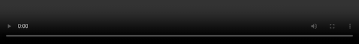 title: Berliner Schlagzeilen - Tweets von vor 100 Jahren
author:
	name: Erik Koenen, Falko Krause, Simon Sax, 
	github: shoutrlabs
	url: https://github.com/shoutrlabs/berliner-schlagzeilen
output: ./documentation/workshop.bremen.2019-01.html
theme: ./cleaver-select-theme
controls: true

--

<style>
h1 {
	color: #3b3b3b;
	text-shadow: 1px 2px 4px #191919;
}
#slide-1 h1 {
	color: #FFF;
	font-size: 1.5em;
}
.fullscreen {
	position: fixed;
	top: 5%;
	left: 5%;
	height: 90%;
	width: 90%;
	background-size: contain;
	background-repeat: no-repeat;
	background-position: center;
}
.fullscreen-h {
	position: fixed;
	top: 0;
	left: 0;
	height: 100%;
}
.fullscreen-full {
	position: fixed;
	top: 0;
	left: 0;
	height: 100%;
	width: 100%;
	background-size: ;
	background-size: contain;
	background-repeat: no-repeat;
	background-position: center;
	overflow: auto;
}
.fullscreen-full img {
	height: 98%;
	width: auto;
}
.smaller {
	font-size: 0.7em;
}
</style>

# Big News Data. Praxis und Potentiale digitaler Methoden des <br>„Distant Reading“ für die historische Presseforschung

## Erik Koenen (Bremen) <br> Falko Krause (Berlin) & Simon Sax (Bremen)

--
<div style="background-image: url('img-bremen/max_weber_pink.jpg'); " class="fullscreen-full" ></div>
--
# "Maßband, Schere und Algorithmen"
<div class="smaller" style="float:right">* im Geiste von Max Weber</div>
--
- "Distant Reading“
- Beispielprojekte

--
# Die <br><span style="white-space: nowrap">Berliner Volkszeitung</span> 

--
### Über die Zeitung

Simons Teil hier

--
### Die Daten

**40 Jahre** 1890 to 1930

**601,4 GiB** ZIP Archive

**142.399** Seiten

**22.190** Titelseiten 


--
<div style="background-image: url('img-bremen/Screenshot papers zoom.0.png'); " class="fullscreen-full" ></div>
--
<div style="background-image: url('img-bremen/Screenshot papers zoom.1.png'); " class="fullscreen-full" ></div>
--
<div style="background-image: url('img-bremen/Screenshot papers zoom.2.png'); " class="fullscreen-full" ></div>
--
<div style="background-image: url('img-bremen/Screenshot papers zoom.3.png'); " class="fullscreen-full" ></div>

--
<div style="background-image: url('img-bremen/fussballfeld.jpg'); " class="fullscreen-full" >
	<h1 style="color: #fff; margin-top: 100px">2,39 Fussballfelder</h1>
</div>

--
### Rechenpower

Virtual private server

**13 GiB** RAM

**4 Cores** 

**> 1000 Zeilen** Java Script Code

**> 168 Stunden** CPU unter Volllast

--
- Beschreibung des Korpus, des Software- und Hardwarekontexts, des Ressourcenaufwands

--
### Auswertungsdimensionen

<div class="left" style="margin-top: 1em">
**Anzal der**<br>
Wörter <br>
Buchstaben <br>
Illustrations <br>
Zeilen <br>
Blöcke <br>
Seiten pro Ausgabe <br>
</div>
<div class="right" style="margin-top: 1em">
**Fläch in Millimeter** <br>
Seite <br>
Illustration<br>
<br>
Anteil der Illustationen <br>
</div>

--
### Fehlschläge gehören dazu
Anazahl der Blöcke

Anzahl der Bilder

--
<div style="background-image: url('img-bremen/failed measures plot.png'); " class="fullscreen-full" ></div> 
--
<div class="fullscreen-full">
	<img src="img-bremen/failed measures plot.png">
</div>


--
### Form- und Gestaltwandel: Informationsdichte & Fläche der Illustrationen
- Überblick
o   Maße 
- Fallstudie zum Gestaltwandel: Anfang 1928
--
<div style="background-image: url('img-bremen/layout measures plot.png'); " class="fullscreen-full" ></div> 
--
<div class="fullscreen-full">
	<img src="img-bremen/layout measures plot.png">
</div>

--
# OCR Qualität
<div class="smaller" style="text-align: center">Anzahl der Seiten </div>

--
<div style="background-image: url('img-bremen/ocr-quality.png'); " class="fullscreen-full" ></div>

--
### Inhaltliche Analyse
- verrauschten Text zeigen  wie können wir damit arbeiten? 
- Website vorstellen

- Ausblick: Möglichkeiten von Word-Clouds, z.B. Werbeanzeigen


--
<iframe src="https://bs.rockdapus.org/word-cloud.html" frameborder="0" class="fullscreen-full"></iframe>
--
# Krieg und Liebe

- Juli / August 1914

--
### Liebe (Roman auf der ersten Seite)

--
### Video
<video 
	width="320" 
	height="240" 
	src="./img-bremen/berliner-volkszeitung.mp4"
	controls 
	class="fullscreen-full"
	></video>

--
### Links and Code
Besucht uns auf Twitter und kopiert unsern Source Code

[github.com/shoutrlabs/berliner-schlagzeilen](https://github.com/shoutrlabs/berliner-schlagzeilen)

# @volkszeitung100
<div style="text-align: center;">
	https://twitter.com/Volkszeitung100
</div>
